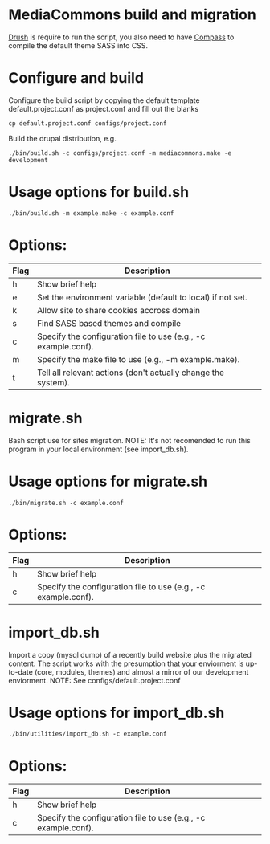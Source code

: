 MediaCommons build and migration
============

<a href="https://github.com/drush-ops/drush">Drush</a> is require to run the script, you also need to have <a href="http://compass-style.org/">Compass</a> to compile the default theme SASS into CSS.

Configure and build
============

Configure the build script by copying the default template default.project.conf as project.conf and fill out the blanks

	cp default.project.conf configs/project.conf

Build the drupal distribution, e.g.

	./bin/build.sh -c configs/project.conf -m mediacommons.make -e development


Usage options for build.sh
============

	./bin/build.sh -m example.make -c example.conf

Options:
============

Flag | Description
--- | ---
h | Show brief help
e | Set the environment variable (default to local) if not set.
k | Allow site to share cookies accross domain  
s | Find SASS based themes and compile
c | Specify the configuration file to use (e.g., -c example.conf).
m |  Specify the make file to use (e.g., -m example.make).
t | Tell all relevant actions (don't actually change the system).


migrate.sh
============

Bash script use for sites migration. NOTE: It's not recomended to run this program in your local environment (see import_db.sh).

Usage options for migrate.sh
============

	./bin/migrate.sh -c example.conf
	
Options:
============

Flag | Description
--- | ---
h | Show brief help
c | Specify the configuration file to use (e.g., -c example.conf).

import_db.sh
============

Import a copy (mysql dump) of a recently build website plus the migrated content. The script works with the presumption that your enviorment is up-to-date (core, modules, themes) and almost a mirror of our development enviorment. NOTE: See configs/default.project.conf

Usage options for import_db.sh
============

	./bin/utilities/import_db.sh -c example.conf
	
Options:
============

Flag | Description
--- | ---
h | Show brief help
c | Specify the configuration file to use (e.g., -c example.conf).
